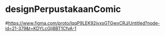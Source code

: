 # designPerpustakaanComic
#https://www.figma.com/proto/IqqP9LEK92jyxsGTGwxCRJ/Untitled?node-id=21-379&t=KDYLcGljBBT1CfvA-1
